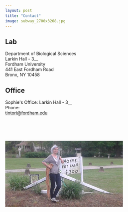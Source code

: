 ```yaml
---
layout: post
title: "Contact"
image: subway_2700x3268.jpg
---
```


## Lab

Department of Biological Sciences<br/> 
Larkin Hall - 3__<br/> 
Fordham University<br/> 
441 East Fordham Road<br/> 
Bronx, NY 10458

## Office

Sophie's Office: Larkin Hall - 3__<br/> 
Phone:<br/> 
tintori@fordham.edu

<br/> <br/> <br/> <br/> 
<img src="../assets/img/2015-04-17_18.51.22.jpg" alt="Worms" width="75%"/>